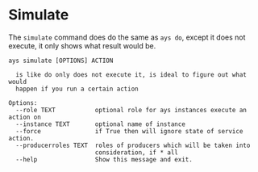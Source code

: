 # Simulate

The `simulate` command does do the same as `ays do`, except it does not execute, it only shows what result would be.

```shell
ays simulate [OPTIONS] ACTION

  is like do only does not execute it, is ideal to figure out what would
  happen if you run a certain action

Options:
  --role TEXT           optional role for ays instances execute an action on
  --instance TEXT       optional name of instance
  --force               if True then will ignore state of service action.
  --producerroles TEXT  roles of producers which will be taken into
                        consideration, if * all
  --help                Show this message and exit.
```
